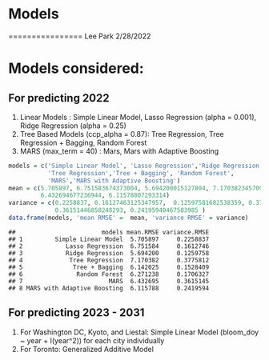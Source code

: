 # Models
================
Lee Park
2/28/2022

# Models considered:

## For predicting 2022

1.  Linear Models : Simple Linear Model, Lasso Regression (alpha =
    0.001), Ridge Regression (alpha = 0.25)
2.  Tree Based Models (ccp\_alpha = 0.87): Tree Regression, Tree
    Regression + Bagging, Random Forest
3.  MARS (max\_term = 40) : Mars, Mars with Adaptive Boosting

``` r
models = c('Simple Linear Model', 'Lasso Regression','Ridge Regression', 
           'Tree Regression','Tree + Bagging', 'Random Forest',
           'MARS','MARS with Adaptive Boosting')
mean = c(5.705897, 6.751583674373004, 5.694200015127804, 7.170382345709941, 6.142025322693755, 6.271237557481661,
         6.432694677236944, 6.11578807293314)
variance = c(0.2258837, 0.16127463125347957,  0.12597581682538359, 0.3775812306858149, 0.15284087784897424, 0.17063272712196434, 
             0.36151446858248293, 0.24195940467583985 )
data.frame(models, 'mean RMSE' =  mean, 'variance RMSE' = variance)
```

    ##                        models mean.RMSE variance.RMSE
    ## 1         Simple Linear Model  5.705897     0.2258837
    ## 2            Lasso Regression  6.751584     0.1612746
    ## 3            Ridge Regression  5.694200     0.1259758
    ## 4             Tree Regression  7.170382     0.3775812
    ## 5              Tree + Bagging  6.142025     0.1528409
    ## 6               Random Forest  6.271238     0.1706327
    ## 7                        MARS  6.432695     0.3615145
    ## 8 MARS with Adaptive Boosting  6.115788     0.2419594




## For predicting 2023 - 2031

1. For Washington DC, Kyoto, and Liestal: Simple Linear Model (bloom_doy ~ year + I(year^2)) for each city individually
2. For Toronto: Generalized Additive Model
